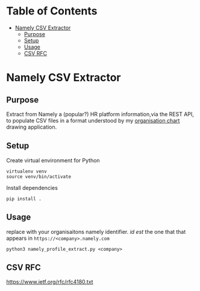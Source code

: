 # Table of Contents

<!-- ts -->
* [Namely CSV Extractor ](#namely-csv-extractor-)
    * [Purpose](#purpose)
    * [Setup](#setup)
    * [Usage](#usage)
    * [CSV RFC ](#csv-rfc-)
<!-- end -->

<!-- body-start -->

# Namely CSV Extractor 

## Purpose

Extract from Namely a (popular?) HR platform information,via the REST API, to populate CSV files in a format
understood by my [organisation chart](https://github.com/fenryka/org-chart) drawing application.

## Setup

Create virtual environment for Python
```
virtualenv venv
source venv/bin/activate
```

Install dependencies
```commandline
pip install .
```

## Usage

replace <company> with your organisaitons namely identifier. _id est_ the one that that appears in `https://<company>.namely.com`

```
python3 namely_profile_extract.py <company>
```
## CSV RFC 

https://www.ietf.org/rfc/rfc4180.txt
